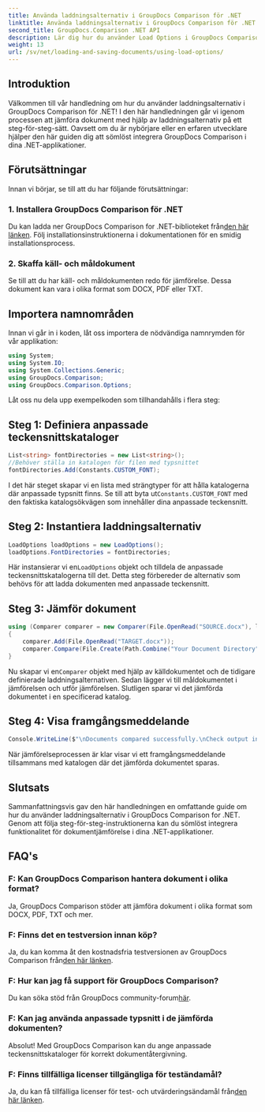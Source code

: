 ```yaml
---
title: Använda laddningsalternativ i GroupDocs Comparison för .NET
linktitle: Använda laddningsalternativ i GroupDocs Comparison för .NET
second_title: GroupDocs.Comparison .NET API
description: Lär dig hur du använder Load Options i GroupDocs Comparison för .NET för att sömlöst jämföra dokument med anpassade teckensnitt.
weight: 13
url: /sv/net/loading-and-saving-documents/using-load-options/
---
```

## Introduktion
Välkommen till vår handledning om hur du använder laddningsalternativ i GroupDocs Comparison för .NET! I den här handledningen går vi igenom processen att jämföra dokument med hjälp av laddningsalternativ på ett steg-för-steg-sätt. Oavsett om du är nybörjare eller en erfaren utvecklare hjälper den här guiden dig att sömlöst integrera GroupDocs Comparison i dina .NET-applikationer.
## Förutsättningar
Innan vi börjar, se till att du har följande förutsättningar:
### 1. Installera GroupDocs Comparison för .NET
 Du kan ladda ner GroupDocs Comparison for .NET-biblioteket från[den här länken](https://releases.groupdocs.com/comparison/net/). Följ installationsinstruktionerna i dokumentationen för en smidig installationsprocess.
### 2. Skaffa käll- och måldokument
Se till att du har käll- och måldokumenten redo för jämförelse. Dessa dokument kan vara i olika format som DOCX, PDF eller TXT.
## Importera namnområden
Innan vi går in i koden, låt oss importera de nödvändiga namnrymden för vår applikation:
```csharp
using System;
using System.IO;
using System.Collections.Generic;
using GroupDocs.Comparison;
using GroupDocs.Comparison.Options;
```
Låt oss nu dela upp exempelkoden som tillhandahålls i flera steg:
## Steg 1: Definiera anpassade teckensnittskataloger
```csharp
List<string> fontDirectories = new List<string>();
//Behöver ställa in katalogen för filen med typsnittet
fontDirectories.Add(Constants.CUSTOM_FONT);
```
 I det här steget skapar vi en lista med strängtyper för att hålla katalogerna där anpassade typsnitt finns. Se till att byta ut`Constants.CUSTOM_FONT` med den faktiska katalogsökvägen som innehåller dina anpassade teckensnitt.
## Steg 2: Instantiera laddningsalternativ
```csharp
LoadOptions loadOptions = new LoadOptions();
loadOptions.FontDirectories = fontDirectories;
```
 Här instansierar vi en`LoadOptions` objekt och tilldela de anpassade teckensnittskatalogerna till det. Detta steg förbereder de alternativ som behövs för att ladda dokumenten med anpassade teckensnitt.
## Steg 3: Jämför dokument
```csharp
using (Comparer comparer = new Comparer(File.OpenRead("SOURCE.docx"), loadOptions))
{
    comparer.Add(File.OpenRead("TARGET.docx"));
    comparer.Compare(File.Create(Path.Combine("Your Document Directory", "RESULT.docx")));
}
```
 Nu skapar vi en`Comparer` objekt med hjälp av källdokumentet och de tidigare definierade laddningsalternativen. Sedan lägger vi till måldokumentet i jämförelsen och utför jämförelsen. Slutligen sparar vi det jämförda dokumentet i en specificerad katalog.
## Steg 4: Visa framgångsmeddelande
```csharp
Console.WriteLine($"\nDocuments compared successfully.\nCheck output in {Directory.GetCurrentDirectory()}.");
```
När jämförelseprocessen är klar visar vi ett framgångsmeddelande tillsammans med katalogen där det jämförda dokumentet sparas.
## Slutsats
Sammanfattningsvis gav den här handledningen en omfattande guide om hur du använder laddningsalternativ i GroupDocs Comparison for .NET. Genom att följa steg-för-steg-instruktionerna kan du sömlöst integrera funktionalitet för dokumentjämförelse i dina .NET-applikationer.
## FAQ's
### F: Kan GroupDocs Comparison hantera dokument i olika format?
Ja, GroupDocs Comparison stöder att jämföra dokument i olika format som DOCX, PDF, TXT och mer.
### F: Finns det en testversion innan köp?
 Ja, du kan komma åt den kostnadsfria testversionen av GroupDocs Comparison från[den här länken](https://releases.groupdocs.com/).
### F: Hur kan jag få support för GroupDocs Comparison?
 Du kan söka stöd från GroupDocs community-forum[här](https://forum.groupdocs.com/c/comparison/12).
### F: Kan jag använda anpassade typsnitt i de jämförda dokumenten?
Absolut! Med GroupDocs Comparison kan du ange anpassade teckensnittskataloger för korrekt dokumentåtergivning.
### F: Finns tillfälliga licenser tillgängliga för teständamål?
Ja, du kan få tillfälliga licenser för test- och utvärderingsändamål från[den här länken](https://purchase.groupdocs.com/temporary-license/).